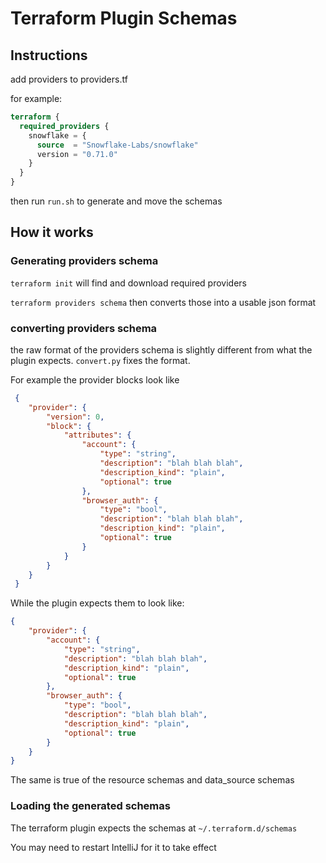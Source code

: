# Terraform Plugin Schemas

## Instructions

add providers to providers.tf

for example:

```terraform
terraform {
  required_providers {
    snowflake = {
      source  = "Snowflake-Labs/snowflake"
      version = "0.71.0"
    }
  }
}
```

then run `run.sh` to generate and move the schemas

## How it works

### Generating providers schema

`terraform init` will find and download required providers

`terraform providers schema` then converts those into a usable json format

### converting providers schema

the raw format of the providers schema is slightly different
from what the plugin expects. `convert.py` fixes the format.

For example the provider blocks look like

```json
 {
    "provider": {
        "version": 0,
        "block": {
            "attributes": {
                "account": {
                    "type": "string",
                    "description": "blah blah blah",
                    "description_kind": "plain",
                    "optional": true
                },
                "browser_auth": {
                    "type": "bool",
                    "description": "blah blah blah",
                    "description_kind": "plain",
                    "optional": true
                }
            }
        }
    }
 }
```

While the plugin expects them to look like:

```json
{
    "provider": {
        "account": {
            "type": "string",
            "description": "blah blah blah",
            "description_kind": "plain",
            "optional": true
        },
        "browser_auth": {
            "type": "bool",
            "description": "blah blah blah",
            "description_kind": "plain",
            "optional": true
        }
    }
}
```

The same is true of the resource schemas and data_source schemas

### Loading the generated schemas

The terraform plugin expects the schemas at `~/.terraform.d/schemas`

You may need to restart IntelliJ for it to take effect